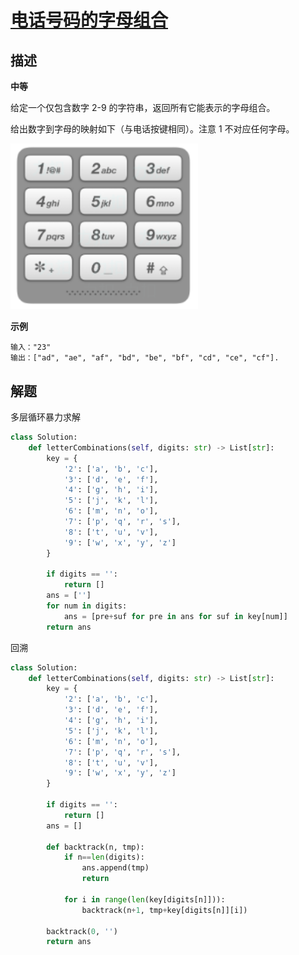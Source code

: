 # [电话号码的字母组合](https://leetcode-cn.com/problems/letter-combinations-of-a-phone-number/)

## 描述  
**中等**  

给定一个仅包含数字 2-9 的字符串，返回所有它能表示的字母组合。

给出数字到字母的映射如下（与电话按键相同）。注意 1 不对应任何字母。

<div align="left"><img src="img/17.png" width = "300" /></div>

**示例**

    输入："23"
    输出：["ad", "ae", "af", "bd", "be", "bf", "cd", "ce", "cf"].

## 解题  
多层循环暴力求解

```python
class Solution:
    def letterCombinations(self, digits: str) -> List[str]:
        key = {
            '2': ['a', 'b', 'c'],
            '3': ['d', 'e', 'f'],
            '4': ['g', 'h', 'i'],
            '5': ['j', 'k', 'l'],
            '6': ['m', 'n', 'o'],
            '7': ['p', 'q', 'r', 's'],
            '8': ['t', 'u', 'v'],
            '9': ['w', 'x', 'y', 'z']
        }

        if digits == '':
            return []
        ans = ['']
        for num in digits:
            ans = [pre+suf for pre in ans for suf in key[num]]
        return ans

```

回溯  

```python
class Solution:
    def letterCombinations(self, digits: str) -> List[str]:
        key = {
            '2': ['a', 'b', 'c'],
            '3': ['d', 'e', 'f'],
            '4': ['g', 'h', 'i'],
            '5': ['j', 'k', 'l'],
            '6': ['m', 'n', 'o'],
            '7': ['p', 'q', 'r', 's'],
            '8': ['t', 'u', 'v'],
            '9': ['w', 'x', 'y', 'z']
        }

        if digits == '':
            return []
        ans = []

        def backtrack(n, tmp):
            if n==len(digits):
                ans.append(tmp)
                return 
            
            for i in range(len(key[digits[n]])):
                backtrack(n+1, tmp+key[digits[n]][i])
        
        backtrack(0, '')
        return ans

```